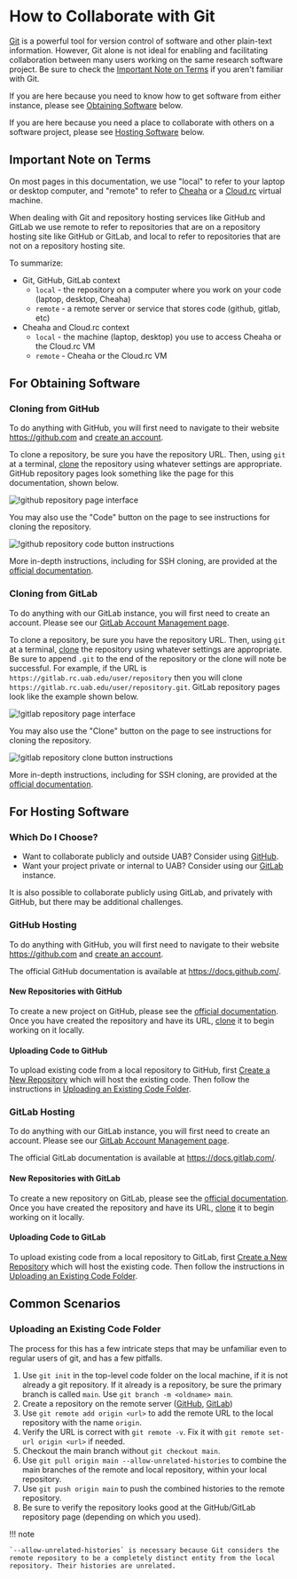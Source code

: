 # How to Collaborate with Git

[Git](git.md) is a powerful tool for version control of software and other plain-text information. However, Git alone is not ideal for enabling and facilitating collaboration between many users working on the same research software project. Be sure to check the [Important Note on Terms](#important-note-on-terms) if you aren't familiar with Git.

If you are here because you need to know how to get software from either instance, please see [Obtaining Software](#for-obtaining-software) below.

If you are here because you need a place to collaborate with others on a software project, please see [Hosting Software](#for-hosting-software) below.

## Important Note on Terms

On most pages in this documentation, we use "local" to refer to your laptop or desktop computer, and "remote" to refer to [Cheaha](../cheaha/getting_started.md) or a [Cloud.rc](../uab_cloud/index.md) virtual machine.

When dealing with Git and repository hosting services like GitHub and GitLab we use remote to refer to repositories that are on a repository hosting site like GitHub or GitLab, and local to refer to repositories that are not on a repository hosting site.

To summarize:

- Git, GitHub, GitLab context
    - `local` - the repository on a computer where you work on your code (laptop, desktop, Cheaha)
    - `remote` - a remote server or service that stores code (github, gitlab, etc)
- Cheaha and Cloud.rc context
    - `local` - the machine (laptop, desktop) you use to access Cheaha or the Cloud.rc VM
    - `remote` - Cheaha or the Cloud.rc VM

## For Obtaining Software

### Cloning from GitHub

To do anything with GitHub, you will first need to navigate to their website <https://github.com> and [create an account](https://docs.github.com/en/get-started/signing-up-for-github/signing-up-for-a-new-github-account).

To clone a repository, be sure you have the repository URL. Then, using `git` at a terminal, [clone](git.md#cloning) the repository using whatever settings are appropriate. GitHub repository pages look something like the page for this documentation, shown below.

![!github repository page interface](images/github-repo-interface.png)

You may also use the "Code" button on the page to see instructions for cloning the repository.

![!github repository code button instructions](images/github-repo-code-instructions.png)

More in-depth instructions, including for SSH cloning, are provided at the [official documentation](https://docs.github.com/en/repositories/creating-and-managing-repositories/cloning-a-repository).

### Cloning from GitLab

To do anything with our GitLab instance, you will first need to create an account. Please see our [GitLab Account Management page](../account_management/gitlab_account.md).

To clone a repository, be sure you have the repository URL. Then, using `git` at a terminal, [clone](git.md#cloning) the repository using whatever settings are appropriate. Be sure to append `.git` to the end of the repository or the clone will note be successful. For example, if the URL is `https://gitlab.rc.uab.edu/user/repository` then you will clone `https://gitlab.rc.uab.edu/user/repository.git`. GitLab repository pages look like the example shown below.

![!gitlab repository page interface](images/gitlab-repo-interface.png)

You may also use the "Clone" button on the page to see instructions for cloning the repository.

![!gitlab repository clone button instructions](images/gitlab-repo-clone-instructions.png)

More in-depth instructions, including for SSH cloning, are provided at the [official documentation](https://docs.gitlab.com/ee/gitlab-basics/start-using-git.html#clone-a-repository).

## For Hosting Software

### Which Do I Choose?

- Want to collaborate publicly and outside UAB? Consider using [GitHub](#github-hosting).
- Want your project private or internal to UAB? Consider using our [GitLab](#gitlab-hosting) instance.

It is also possible to collaborate publicly using GitLab, and privately with GitHub, but there may be additional challenges.

### GitHub Hosting

To do anything with GitHub, you will first need to navigate to their website <https://github.com> and [create an account](https://docs.github.com/en/get-started/signing-up-for-github/signing-up-for-a-new-github-account).

The official GitHub documentation is available at <https://docs.github.com/>.

#### New Repositories with GitHub

To create a new project on GitHub, please see the [official documentation](https://docs.github.com/en/get-started/quickstart/create-a-repo?tool=webui). Once you have created the repository and have its URL, [clone](#cloning-from-github) it to begin working on it locally.

#### Uploading Code to GitHub

To upload existing code from a local repository to GitHub, first [Create a New Repository](#new-repositories-with-github) which will host the existing code. Then follow the instructions in [Uploading an Existing Code Folder](#uploading-an-existing-code-folder).

### GitLab Hosting

To do anything with our GitLab instance, you will first need to create an account. Please see our [GitLab Account Management page](../account_management/gitlab_account.md).

The official GitLab documentation is available at <https://docs.gitlab.com/>.

#### New Repositories with GitLab

To create a new repository on GitLab, please see the [official documentation](ttps://docs.gitlab.com/ee/user/project/repository/#create-a-repository). Once you have created the repository and have its URL, [clone](#cloning-from-gitlab) it to begin working on it locally.

#### Uploading Code to GitLab

To upload existing code from a local repository to GitLab, first [Create a New Repository](#new-repositories-with-gitlab) which will host the existing code. Then follow the instructions in [Uploading an Existing Code Folder](#uploading-an-existing-code-folder).

## Common Scenarios

### Uploading an Existing Code Folder

The process for this has a few intricate steps that may be unfamiliar even to regular users of git, and has a few pitfalls.

1. Use `git init` in the top-level code folder on the local machine, if it is not already a git repository. If it already is a repository, be sure the primary branch is called `main`. Use `git branch -m <oldname> main`.
2. Create a repository on the remote server ([GitHub](#new-repositories-with-github), [GitLab](#new-repositories-with-gitlab))
3. Use `git remote add origin <url>` to add the remote URL to the local repository with the name `origin`.
4. Verify the URL is correct with `git remote -v`. Fix it with `git remote set-url origin <url>` if needed.
5. Checkout the main branch without `git checkout main`.
6. Use `git pull origin main --allow-unrelated-histories` to combine the main branches of the remote and local repository, within your local repository.
7. Use `git push origin main` to push the combined histories to the remote repository.
8. Be sure to verify the repository looks good at the GitHub/GitLab repository page (depending on which you used).

<!-- markdownlint-disable MD046 -->
!!! note

    `--allow-unrelated-histories` is necessary because Git considers the remote repository to be a completely distinct entity from the local repository. Their histories are unrelated.
<!-- markdownlint-enable MD046 -->
